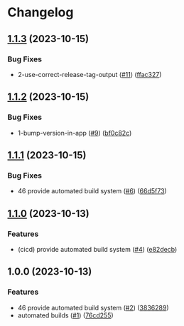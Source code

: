 # Changelog

## [1.1.3](https://github.com/airtonix/Lamp/compare/v1.1.2...v1.1.3) (2023-10-15)


### Bug Fixes

* 2-use-correct-release-tag-output ([#11](https://github.com/airtonix/Lamp/issues/11)) ([ffac327](https://github.com/airtonix/Lamp/commit/ffac327c6b450c9c61e6e657cb794e96cdb8d959))

## [1.1.2](https://github.com/airtonix/Lamp/compare/v1.1.1...v1.1.2) (2023-10-15)


### Bug Fixes

* 1-bump-version-in-app ([#9](https://github.com/airtonix/Lamp/issues/9)) ([bf0c82c](https://github.com/airtonix/Lamp/commit/bf0c82c122bedd9b62c1b558d3cb62713987ea54))

## [1.1.1](https://github.com/airtonix/Lamp/compare/v1.1.0...v1.1.1) (2023-10-15)


### Bug Fixes

* 46 provide automated build system ([#6](https://github.com/airtonix/Lamp/issues/6)) ([66d5f73](https://github.com/airtonix/Lamp/commit/66d5f73b61c07661bc1fbaa6e70fb05803113711))

## [1.1.0](https://github.com/airtonix/Lamp/compare/v1.0.0...v1.1.0) (2023-10-13)


### Features

* (cicd) provide automated build system ([#4](https://github.com/airtonix/Lamp/issues/4)) ([e82decb](https://github.com/airtonix/Lamp/commit/e82decbe3ffe8b1b7f3b0943e5ef7456e35a3434))

## 1.0.0 (2023-10-13)


### Features

* 46 provide automated build system ([#2](https://github.com/airtonix/Lamp/issues/2)) ([3836289](https://github.com/airtonix/Lamp/commit/3836289766e168ec88ae9c6572beb555e6156145))
* automated builds ([#1](https://github.com/airtonix/Lamp/issues/1)) ([76cd255](https://github.com/airtonix/Lamp/commit/76cd255e1b3e4b663ab34876dc687c7ad2dcd06a))

